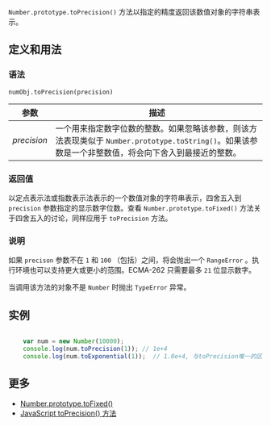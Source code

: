 `Number.prototype.toPrecision()` 方法以指定的精度返回该数值对象的字符串表示。

## 定义和用法

### 语法

`numObj.toPrecision(precision)`

| 参数 | 描述 |
| --- | --- |
| _precision_ | 一个用来指定数字位数的整数。如果忽略该参数，则该方法表现类似于 `Number.prototype.toString()`。如果该参数是一个非整数值，将会向下舍入到最接近的整数。 |

### 返回值

以定点表示法或指数表示法表示的一个数值对象的字符串表示，四舍五入到 `precision` 参数指定的显示数字位数。查看 `Number.prototype.toFixed()` 方法关于四舍五入的讨论，同样应用于 `toPrecision` 方法。

### 说明

如果 `precison` 参数不在 `1` 和 `100` （包括）之间，将会抛出一个 `RangeError` 。执行环境也可以支持更大或更小的范围。ECMA-262 只需要最多 `21` 位显示数字。

当调用该方法的对象不是 `Number` 时抛出 `TypeError` 异常。

## 实例

``` javascript

    var num = new Number(10000);
    console.log(num.toPrecision(1)); // 1e+4
    console.log(num.toExponential(1));  // 1.0e+4, 与toPrecision唯一的区别

```

## 更多

*   [Number.prototype.toFixed()](https://developer.mozilla.org/zh-CN/docs/Web/JavaScript/Reference/Global_Objects/Number/toFixed)
*   [JavaScript toPrecision() 方法](http://www.w3school.com.cn/jsref/jsref_toprecision.asp)